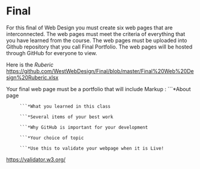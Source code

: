 # Final
For this final of Web Design you must create six web pages that are interconnected. The web pages must meet the criteria of everything that you have learned from the course. The web pages must be uploaded into Github repository that you call Final Portfolio. The web pages will be hosted through GitHub for everyone to view.

Here is the *Ruberic* 
https://github.com/WestWebDesign/Final/blob/master/Final%20Web%20Design%20Ruberic.xlsx



Your final web page must be a portfolio that will include
Markup : ```*About page

         ```*What you learned in this class
         
         ```*Several items of your best work
         
         ```*Why GitHub is important for your development
         
         ```*Your choice of topic
         
         ```*Use this to validate your webpage when it is Live!
         
https://validator.w3.org/



         
